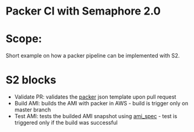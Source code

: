 # Packer CI with Semaphore 2.0

# Scope:
Short example on how a packer pipeline can be implemented with S2.

# S2 blocks
* Validate PR: validates the [packer](https://www.packer.io/) json template upon pull request
* Build AMI: builds the AMI with packer in AWS - build is trigger only on master branch
* Test AMI: tests the builded AMI snapshot using [ami_spec](https://github.com/envato/ami-spec) - test is triggered only if the build was successful
